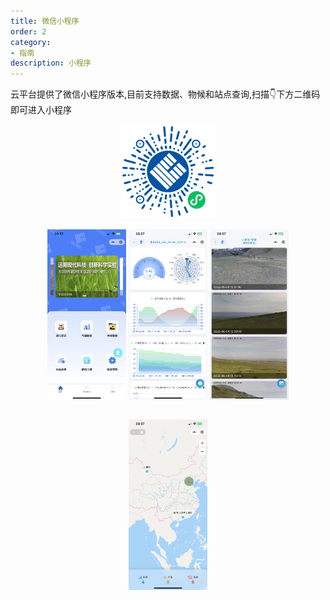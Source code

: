 ```yaml
---
title: 微信小程序
order: 2
category:
- 指南
description: 小程序
---
```


云平台提供了微信小程序版本,目前支持数据、物候和站点查询,扫描:point_down:下方二维码即可进入小程序
<div align=center><img src="../_media/wechat_mini_qrcode.jpg" width="30%"/></div>
<div align=center>
<span style="width:25%;display:inline-block">

![](../_media/wechat_home.png)

</span>
<span style="width:25%;display:inline-block">

![](../_media/wechat_analysis.png)

</span>
<span style="width:25%;display:inline-block">

![](../_media/wechat_phenology.png)

</span>
<span style="width:25%;display:inline-block">

![](../_media/wechat_station.png)

</span>
</div>
